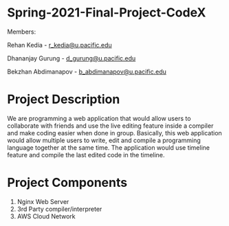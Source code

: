 # Spring-2021-Final-Project-CodeX

Members:

Rehan Kedia - r_kedia@u.pacific.edu

Dhananjay Gurung - d_gurung@u.pacific.edu

Bekzhan Abdimanapov	- b_abdimanapov@u.pacific.edu


# Project Description
We are programming a web application that would allow users to collaborate with friends and 
use the live editing feature inside a compiler and make coding easier when done in group.
Basically, this web application would allow multiple users to write, edit and compile a programming 
language together at the same time. The application would use timeline feature and compile the last edited code in the timeline.

# Project Components
1. Nginx Web Server
2. 3rd Party compiler/interpreter
3. AWS Cloud Network

